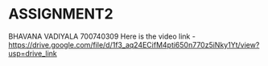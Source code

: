 # ASSIGNMENT2
BHAVANA VADIYALA
700740309
Here is the video link - https://drive.google.com/file/d/1f3_aq24ECifM4pti650n770z5iNky1Yt/view?usp=drive_link
